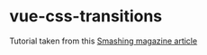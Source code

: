# vue-css-transitions

Tutorial taken from this [Smashing magazine article](https://www.smashingmagazine.com/2020/07/css-transitions-vuejs-nuxtjs/)